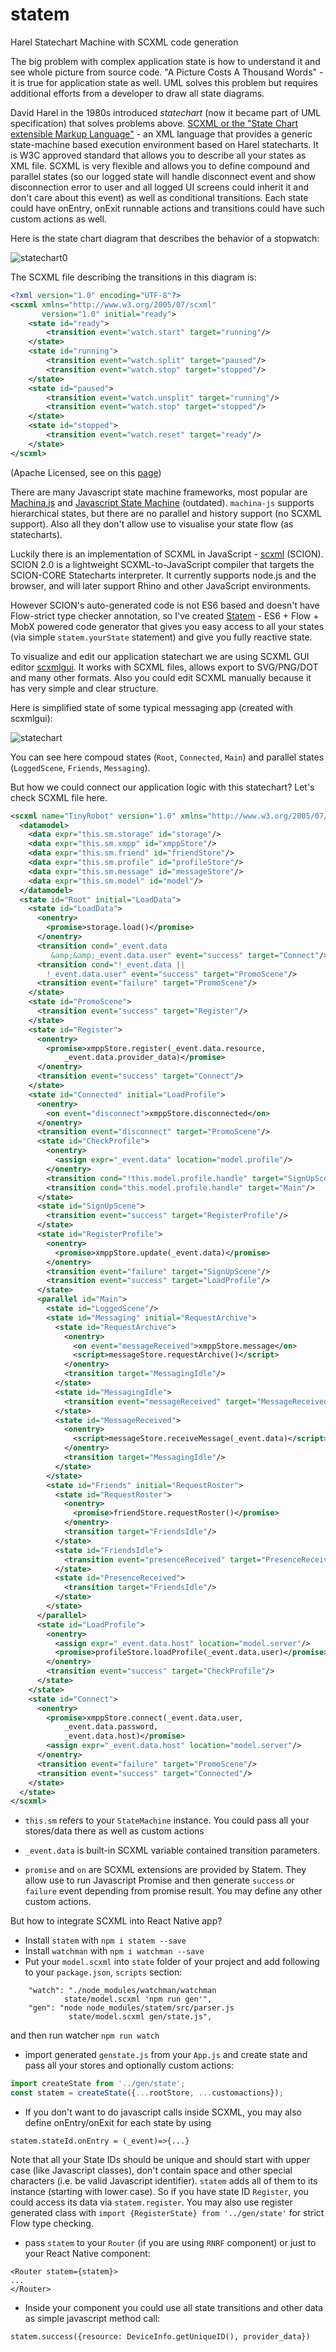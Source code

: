 # statem
Harel Statechart Machine with SCXML code generation

The big problem with complex application state is how to understand it and see whole picture from source code.
"A Picture Costs A Thousand Words" - it is true for application state as well. UML solves this problem but requires additional
efforts from a developer to draw all state diagrams.

David Harel in the 1980s introduced *statechart* (now it became part of UML specification) that solves problems above. [SCXML or the "State Chart extensible Markup Language"](http://www.w3.org/TR/scxml/) - an XML language that provides a generic state-machine based execution environment based on Harel statecharts. It is W3C approved standard that allows you to describe all your states as XML file. SCXML is very flexible and allows you to define compound and parallel states (so our logged state will handle disconnect event and show disconnection error to user and all logged UI screens could inherit it and don't care about this event) as well as conditional transitions. Each state could have onEntry, onExit runnable actions and transitions could have such custom actions as well.

Here is the state chart diagram that describes the behavior of a stopwatch:

![statechart0](https://cloud.githubusercontent.com/assets/1321329/16263277/bfb65bb8-3873-11e6-8aa2-7c541e29c2fb.png)

The SCXML file describing the transitions in this diagram is:

```xml
<?xml version="1.0" encoding="UTF-8"?>
<scxml xmlns="http://www.w3.org/2005/07/scxml"
       version="1.0" initial="ready">
    <state id="ready">
        <transition event="watch.start" target="running"/>
    </state>
    <state id="running">
        <transition event="watch.split" target="paused"/>
        <transition event="watch.stop" target="stopped"/>
    </state>
    <state id="paused">
        <transition event="watch.unsplit" target="running"/>
        <transition event="watch.stop" target="stopped"/>
    </state>
    <state id="stopped">
        <transition event="watch.reset" target="ready"/>
    </state>
</scxml>
```
(Apache Licensed, see on this [page](http://commons.apache.org/proper/commons-scxml/usecases/scxml-stopwatch.html))

There are many Javascript state machine frameworks, most popular are [Machina.js](http://machina-js.org) and [Javascript State Machine](http://codeincomplete.com/posts/2014/3/15/javascript_state_machine_v2_3_0/) (outdated). `machina-js` supports hierarchical states, but there are no parallel and history support (no SCXML support). Also all they don't allow use to visualise your state flow (as statecharts).

Luckily there is an implementation of SCXML in JavaScript - [scxml](https://www.npmjs.com/package/scxml) (SCION). SCION 2.0 is a lightweight SCXML-to-JavaScript compiler that targets the SCION-CORE Statecharts interpreter. It currently supports node.js and the browser, and will later support Rhino and other JavaScript environments.

However SCION's auto-generated code is not ES6 based and doesn't have Flow-strict type checker annotation, so I've created [Statem](https://github.com/aksonov/statem) - ES6 + Flow + MobX powered code generator that gives you easy access to all your states (via simple `statem.yourState` statement) and give you fully reactive state.

To visualize and edit our application statechart we are using SCXML GUI editor [scxmlgui](https://github.com/fmorbini/scxmlgui). It works with SCXML files, allows export to SVG/PNG/DOT and many other formats. Also you could edit SCXML manually because it has very simple and clear structure.

Here is simplified state of some typical messaging app (created with scxmlgui):

![statechart](https://cloud.githubusercontent.com/assets/1321329/16266129/8fc53810-3883-11e6-8f65-66d14fc3b19a.png)

You can see here compoud states (`Root`, `Connected`, `Main`) and parallel states (`LoggedScene`, `Friends`, `Messaging`).

But how we could connect our application logic with this statechart?
Let's check SCXML file here.

```xml
<scxml name="TinyRobot" version="1.0" xmlns="http://www.w3.org/2005/07/scxml">
  <datamodel>
    <data expr="this.sm.storage" id="storage"/>
    <data expr="this.sm.xmpp" id="xmppStore"/>
    <data expr="this.sm.friend" id="friendStore"/>
    <data expr="this.sm.profile" id="profileStore"/>
    <data expr="this.sm.message" id="messageStore"/>
    <data expr="this.sm.model" id="model"/>
  </datamodel>
  <state id="Root" initial="LoadData">
    <state id="LoadData">
      <onentry>
        <promise>storage.load()</promise>
      </onentry>
      <transition cond="_event.data
         &amp;&amp;_event.data.user" event="success" target="Connect"/>
      <transition cond="!_event.data ||
        !_event.data.user" event="success" target="PromoScene"/>
      <transition event="failure" target="PromoScene"/>
    </state>
    <state id="PromoScene">
      <transition event="success" target="Register"/>
    </state>
    <state id="Register">
      <onentry>
        <promise>xmppStore.register(_event.data.resource,
            _event.data.provider_data)</promise>
      </onentry>
      <transition event="success" target="Connect"/>
    </state>
    <state id="Connected" initial="LoadProfile">
      <onentry>
        <on event="disconnect">xmppStore.disconnected</on>
      </onentry>
      <transition event="disconnect" target="PromoScene"/>
      <state id="CheckProfile">
        <onentry>
          <assign expr="_event.data" location="model.profile"/>
        </onentry>
        <transition cond="!this.model.profile.handle" target="SignUpScene"/>
        <transition cond="this.model.profile.handle" target="Main"/>
      </state>
      <state id="SignUpScene">
        <transition event="success" target="RegisterProfile"/>
      </state>
      <state id="RegisterProfile">
        <onentry>
          <promise>xmppStore.update(_event.data)</promise>
        </onentry>
        <transition event="failure" target="SignUpScene"/>
        <transition event="success" target="LoadProfile"/>
      </state>
      <parallel id="Main">
        <state id="LoggedScene"/>
        <state id="Messaging" initial="RequestArchive">
          <state id="RequestArchive">
            <onentry>
              <on event="messageReceived">xmppStore.message</on>
              <script>messageStore.requestArchive()</script>
            </onentry>
            <transition target="MessagingIdle"/>
          </state>
          <state id="MessagingIdle">
            <transition event="messageReceived" target="MessageReceived"/>
          </state>
          <state id="MessageReceived">
            <onentry>
              <script>messageStore.receiveMessage(_event.data)</script>
            </onentry>
            <transition target="MessagingIdle"/>
          </state>
        </state>
        <state id="Friends" initial="RequestRoster">
          <state id="RequestRoster">
            <onentry>
              <promise>friendStore.requestRoster()</promise>
            </onentry>
            <transition target="FriendsIdle"/>
          </state>
          <state id="FriendsIdle">
            <transition event="presenceReceived" target="PresenceReceived"/>
          </state>
          <state id="PresenceReceived">
            <transition target="FriendsIdle"/>
          </state>
        </state>
      </parallel>
      <state id="LoadProfile">
        <onentry>
          <assign expr="_event.data.host" location="model.server"/>
          <promise>profileStore.loadProfile(_event.data.user)</promise>
        </onentry>
        <transition event="success" target="CheckProfile"/>
      </state>
    </state>
    <state id="Connect">
      <onentry>
        <promise>xmppStore.connect(_event.data.user,
            _event.data.password,
            _event.data.host)</promise>
        <assign expr="_event.data.host" location="model.server"/>
      </onentry>
      <transition event="failure" target="PromoScene"/>
      <transition event="success" target="Connected"/>
    </state>
  </state>
</scxml>
```
* `this.sm` refers to your `StateMachine` instance. You could pass all your stores/data there as well as custom actions

* `_event.data` is built-in SCXML variable contained transition parameters.

* `promise` and `on` are SCXML extensions are provided by Statem. They allow use to run Javascript Promise and then generate `success` or `failure` event depending from promise result. You may define any other custom actions.

But how to integrate SCXML into React Native app?

* Install `statem` with `npm i statem --save`
* Install `watchman` with `npm i watchman --save`
* Put your `model.scxml` into `state` folder of your project and add following to your `package.json`, `scripts` section:

```
    "watch": "./node_modules/watchman/watchman
    		state/model.scxml 'npm run gen'",
    "gen": "node node_modules/statem/src/parser.js
    		 state/model.scxml gen/state.js",
```
and then run watcher `npm run watch`

* import generated `genstate.js` from your `App.js` and create state and pass all your stores and optionally custom actions:

```javascript
import createState from '../gen/state';
const statem = createState({...rootStore, ...customactions});

```

* If you don't want to do javascript calls inside SCXML, you may also define onEntry/onExit for each state by using

```
statem.stateId.onEntry = (_event)=>{...}
```

Note that all your State IDs should be unique and should start with upper case (like Javascript classes), don't contain space and other special characters (i.e. be valid Javascript identifier). `statem` adds all of them to its instance (starting with lower case). So if you have state ID `Register`, you could access its data via `statem.register`. You may also use register generated class with `import {RegisterState} from '../gen/state'` for strict Flow type checking.

* pass `statem` to your `Router` (if you are using `RNRF` component) or just to your React Native component:

```
<Router statem={statem}>
...
</Router>
```

* Inside your component you could use all state transitions and other data as simple javascript method call:

```
statem.success({resource: DeviceInfo.getUniqueID(), provider_data})
```



